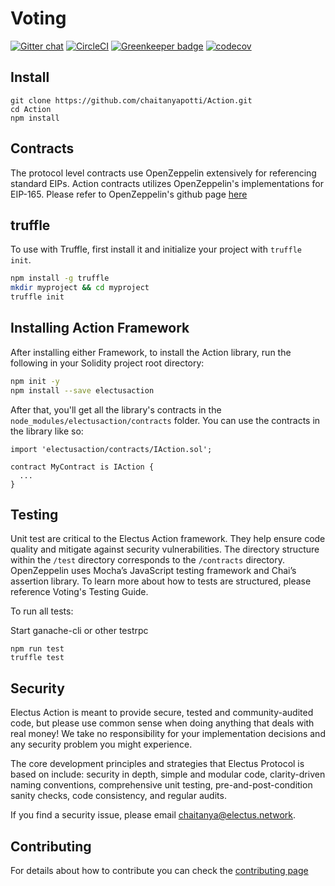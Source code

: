 # Voting

<!-- <img align="center" src="./img/colonyNetwork_color.svg" /> -->

[![Gitter chat](https://badges.gitter.im/gitterHQ/gitter.png)](https://gitter.im/ElectusProtocol/Lobby)
[![CircleCI](https://circleci.com/gh/chaitanyapotti/Action/tree/master.svg?style=shield)](https://circleci.com/gh/chaitanyapotti/Action/tree/master)
[![Greenkeeper badge](https://badges.greenkeeper.io/chaitanyapotti/Action.svg)](https://greenkeeper.io/)
[![codecov](https://codecov.io/gh/chaitanyapotti/Action/branch/master/graph/badge.svg)](https://codecov.io/gh/chaitanyapotti/Action)

## Install

```
git clone https://github.com/chaitanyapotti/Action.git
cd Action
npm install
```

## Contracts

The protocol level contracts use OpenZeppelin extensively for referencing standard EIPs.
Action contracts utilizes OpenZeppelin's implementations for EIP-165.
Please refer to OpenZeppelin's github page [here](https://github.com/OpenZeppelin/openzeppelin-solidity)

## truffle

To use with Truffle, first install it and initialize your project with `truffle init`.

```sh
npm install -g truffle
mkdir myproject && cd myproject
truffle init
```

## Installing Action Framework

After installing either Framework, to install the Action library, run the following in your Solidity project root directory:

```sh
npm init -y
npm install --save electusaction
```

After that, you'll get all the library's contracts in the `node_modules/electusaction/contracts` folder. You can use the contracts in the library like so:

```solidity
import 'electusaction/contracts/IAction.sol';

contract MyContract is IAction {
  ...
}
```

## Testing

Unit test are critical to the Electus Action framework. They help ensure code quality and mitigate against security vulnerabilities. The directory structure within the `/test` directory corresponds to the `/contracts` directory. OpenZeppelin uses Mocha’s JavaScript testing framework and Chai’s assertion library. To learn more about how to tests are structured, please reference Voting's Testing Guide.

To run all tests:

Start ganache-cli or other testrpc

```
npm run test
truffle test
```

## Security

Electus Action is meant to provide secure, tested and community-audited code, but please use common sense when doing anything that deals with real money! We take no responsibility for your implementation decisions and any security problem you might experience.

The core development principles and strategies that Electus Protocol is based on include: security in depth, simple and modular code, clarity-driven naming conventions, comprehensive unit testing, pre-and-post-condition sanity checks, code consistency, and regular audits.

If you find a security issue, please email [chaitanya@electus.network](mailto:chaitanya@electus.network).

## Contributing

For details about how to contribute you can check the [contributing page](CONTRIBUTING.md)
